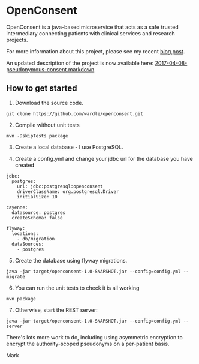 # OpenConsent

OpenConsent is a java-based microservice that acts as a safe trusted intermediary connecting patients with clinical services and research projects.

For more information about this project, please see my recent [blog post](http://wardle.org/information-governance/2017/04/05/pseudonymous-consent-poc.html).

An updated description of the project is now available here: [2017-04-08-pseudonymous-consent.markdown](http://wardle.org/information-governance/2017-04-08-pseudonymous-consent.html)


## How to get started

1. Download the source code. 
```
git clone https://github.com/wardle/openconsent.git
```

2. Compile without unit tests
```
mvn -DskipTests package
```

3. Create a local database - I use PostgreSQL.

4. Create a config.yml and change your jdbc url for the database you have created
```
jdbc:
  postgres:
    url: jdbc:postgresql:openconsent
    driverClassName: org.postgresql.Driver
    initialSize: 10

cayenne:
  datasource: postgres
  createSchema: false

flyway:
  locations:
    - db/migration
  dataSources:
    - postgres
```

5. Create the database using flyway migrations. 

```
java -jar target/openconsent-1.0-SNAPSHOT.jar --config=config.yml --migrate
```

6. You can run the unit tests to check it is all working

```
mvn package
```

7. Otherwise, start the REST server:

```
java -jar target/openconsent-1.0-SNAPSHOT.jar --config=config.yml --server
```

There's lots more work to do, including using asymmetric encryption to encrypt the authority-scoped pseudonyms on a per-patient basis.

Mark